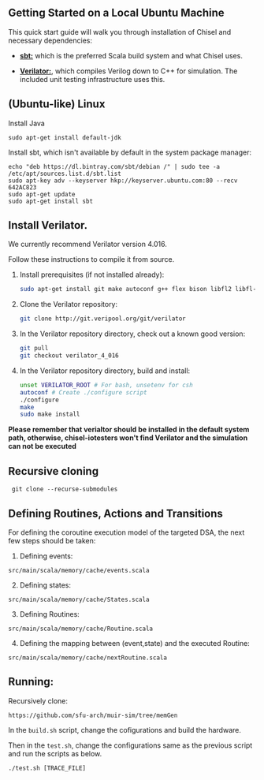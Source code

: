 


## Getting Started on a Local Ubuntu Machine

This quick start guide will walk you through installation of Chisel and necessary dependencies:

* **[sbt:](https://www.scala-sbt.org/)** which is the preferred Scala build system and what Chisel uses.

* **[Verilator:](https://www.veripool.org/wiki/verilator)**, which compiles Verilog down to C++ for simulation. The included unit testing infrastructure uses this.


## (Ubuntu-like) Linux

Install Java

```
sudo apt-get install default-jdk
```

Install sbt, which isn't available by default in the system package manager:

```
echo "deb https://dl.bintray.com/sbt/debian /" | sudo tee -a /etc/apt/sources.list.d/sbt.list
sudo apt-key adv --keyserver hkp://keyserver.ubuntu.com:80 --recv 642AC823
sudo apt-get update
sudo apt-get install sbt
```

## Install Verilator.

We currently recommend Verilator version 4.016.

Follow these instructions to compile it from source.

1. Install prerequisites (if not installed already):

    ```bash
    sudo apt-get install git make autoconf g++ flex bison libfl2 libfl-dev zlibc zlib1g zlib1g-dev
    ```

2. Clone the Verilator repository:

    ```bash
    git clone http://git.veripool.org/git/verilator
    ```

3. In the Verilator repository directory, check out a known good version:

    ```bash
    git pull
    git checkout verilator_4_016
    ```

4. In the Verilator repository directory, build and install:

    ```bash
    unset VERILATOR_ROOT # For bash, unsetenv for csh
    autoconf # Create ./configure script
    ./configure
    make
    sudo make install
    ```
**Please remember that verialtor should be installed in the default system path, otherwise, chisel-iotesters won't find Verilator and the simulation can not be executed**

## Recursive cloning


```
 git clone --recurse-submodules
```

## Defining Routines, Actions and Transitions

For defining the coroutine execution model of the targeted DSA, the next few steps should be taken:

1. Defining events:
```
src/main/scala/memory/cache/events.scala
```

2. Defining states:
```
src/main/scala/memory/cache/States.scala
```

3. Defining Routines:
```
src/main/scala/memory/cache/Routine.scala
```

4. Defining the mapping between (event,state) and the executed Routine:
```
src/main/scala/memory/cache/nextRoutine.scala
```

## Running:

Recursively clone:
 ```
 https://github.com/sfu-arch/muir-sim/tree/memGen
 ```

 In the ```build.sh``` script, change the cofigurations and build the hardware.

 Then in the ```test.sh```, change the configurations same as the previous script and run the scripts as below.

 ```
 ./test.sh [TRACE_FILE]
 ```










